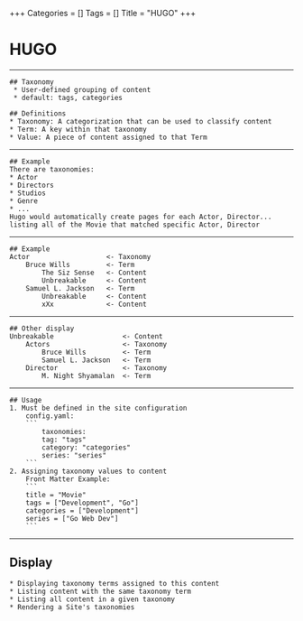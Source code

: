 +++
Categories = []
Tags = []
Title = "HUGO"
+++

# HUGO
---

	## Taxonomy
	 * User-defined grouping of content
	 * default: tags, categories

	## Definitions
	* Taxonomy: A categorization that can be used to classify content
	* Term: A key within that taxonomy
	* Value: A piece of content assigned to that Term
---
	## Example
	There are taxonomies:
	* Actor
	* Directors
	* Studios
	* Genre
	* ...
	Hugo would automatically create pages for each Actor, Director...  
	listing all of the Movie that matched specific Actor, Director
---
	## Example
	Actor                   <- Taxonomy
		Bruce Wills         <- Term
			The Siz Sense   <- Content
			Unbreakable     <- Content
		Samuel L. Jackson   <- Term
			Unbreakable     <- Content
			xXx             <- Content
---
	## Other display
	Unbreakable     			<- Content
		Actors 					<- Taxonomy
			Bruce Wills 		<- Term
			Samuel L. Jackson  	<- Term
		Director 				<- Taxonomy
			M. Night Shyamalan  <- Term
---
	## Usage
	1. Must be defined in the site configuration
		config.yaml:
		```
			taxonomies:
			tag: "tags"
			category: "categories"
			series: "series"
		```
	2. Assigning taxonomy values to content
		Front Matter Example:
		```
		title = "Movie"
		tags = ["Development", "Go"]
		categories = ["Development"]
		series = ["Go Web Dev"]
		```
---
## Display
	* Displaying taxonomy terms assigned to this content
	* Listing content with the same taxonomy term
	* Listing all content in a given taxonomy
	* Rendering a Site's taxonomies
	
